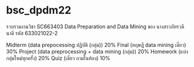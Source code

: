 # bsc_dpdm22
รวบรวมงานวิชา  SC663403 Data Preparation and Data Mining ของ นางสาวภัทรวดี นาดี รหัส 633021022-2 

Midterm (data prepocessing ปฏิบัติ (กลุ่ม))            20%
Final (ทฤษฎี data mining เดี่ยว)                     30%
Project (data preprocessing + data mining (กลุ่ม))  20%
Homework (แบ่งกลุ่มใหม่ทุกครั้ง)                         20%
Quiz (เดี่ยว ถามในห้อง)                               10%
